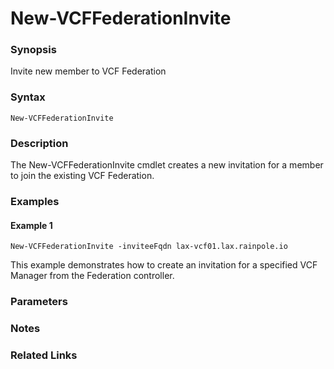 # New-VCFFederationInvite

### Synopsis
Invite new member to VCF Federation

### Syntax
```
New-VCFFederationInvite
```

### Description
The New-VCFFederationInvite cmdlet creates a new invitation for a member to join the existing VCF Federation.

### Examples
#### Example 1
```
New-VCFFederationInvite -inviteeFqdn lax-vcf01.lax.rainpole.io
```
This example demonstrates how to create an invitation for a specified VCF Manager from the Federation controller.

### Parameters

### Notes

### Related Links
